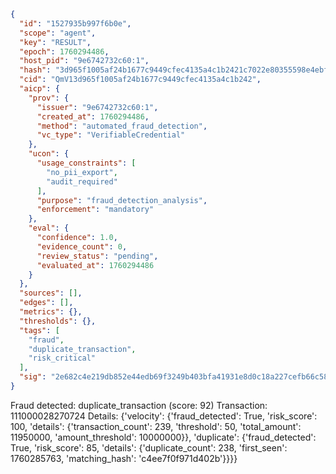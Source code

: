 ```json
{
  "id": "1527935b997f6b0e",
  "scope": "agent",
  "key": "RESULT",
  "epoch": 1760294486,
  "host_pid": "9e6742732c60:1",
  "hash": "3d965f1005af24b1677c9449cfec4135a4c1b2421c7022e80355598e4ebfa5f6",
  "cid": "QmV13d965f1005af24b1677c9449cfec4135a4c1b242",
  "aicp": {
    "prov": {
      "issuer": "9e6742732c60:1",
      "created_at": 1760294486,
      "method": "automated_fraud_detection",
      "vc_type": "VerifiableCredential"
    },
    "ucon": {
      "usage_constraints": [
        "no_pii_export",
        "audit_required"
      ],
      "purpose": "fraud_detection_analysis",
      "enforcement": "mandatory"
    },
    "eval": {
      "confidence": 1.0,
      "evidence_count": 0,
      "review_status": "pending",
      "evaluated_at": 1760294486
    }
  },
  "sources": [],
  "edges": [],
  "metrics": {},
  "thresholds": {},
  "tags": [
    "fraud",
    "duplicate_transaction",
    "risk_critical"
  ],
  "sig": "2e682c4e219db852e44edb69f3249b403bfa41931e8d0c18a227cefb66c58da8"
}
```

Fraud detected: duplicate_transaction (score: 92)
Transaction: 111000028270724
Details: {'velocity': {'fraud_detected': True, 'risk_score': 100, 'details': {'transaction_count': 239, 'threshold': 50, 'total_amount': 11950000, 'amount_threshold': 10000000}}, 'duplicate': {'fraud_detected': True, 'risk_score': 85, 'details': {'duplicate_count': 238, 'first_seen': 1760285763, 'matching_hash': 'c4ee7f0f971d402b'}}}}